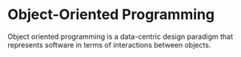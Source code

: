 # Object-Oriented Programming

Object oriented programming is a data-centric design paradigm that represents
software in terms of interactions between objects.
